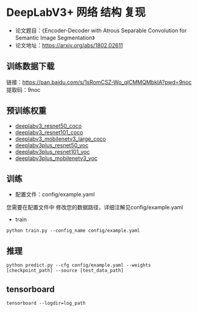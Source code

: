 # DeepLabV3+ 网络 结构 复现
- 论文题目：《Encoder-Decoder with Atrous Separable Convolution for Semantic Image Segmentation》
- 论文地址：https://arxiv.org/abs/1802.02611

## 训练数据下载
链接：https://pan.baidu.com/s/1sRomCSZ-Wo_qlCMMQMbkIA?pwd=9noc 
提取码：9noc

## 预训练权重
- [deeplabv3_resnet50_coco](https://download.pytorch.org/models/deeplabv3_resnet50_coco-cd0a2569.pth)
- [deeplabv3_resnet101_coco](https://download.pytorch.org/models/deeplabv3_resnet101_coco-586e9e4e.pth)
- [deeplabv3_mobilenetv3_large_coco](https://download.pytorch.org/models/deeplabv3_mobilenet_v3_large-fc3c493d.pth)
- [deeplabv3plus_resnet50_voc](https://share.weiyun.com/uTM4i2jG)
- [deeplabv3plus_resnet101_voc](https://share.weiyun.com/UNPZr3dk)
- [deeplabv3plus_mobilenetv3_voc](https://share.weiyun.com/djX6MDwM)
## 训练
- 配置文件：config/example.yaml

您需要在配置文件中 修改您的数据路径，详细注解见config/example.yaml

- train
```
python train.py --config_name config/example.yaml
```

## 推理
```
python predict.py --cfg config/example.yaml --weights [checkpoint_path] --source [test_data_path]
```

## tensorboard
```commandline
tensorboard --logdir=log_path
```